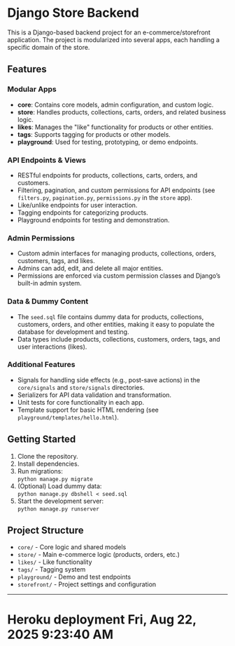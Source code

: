 # Django Store Backend

This is a Django-based backend project for an e-commerce/storefront application. The project is modularized into several apps, each handling a specific domain of the store.

## Features

### Modular Apps

- **core**: Contains core models, admin configuration, and custom logic.
- **store**: Handles products, collections, carts, orders, and related business logic.
- **likes**: Manages the "like" functionality for products or other entities.
- **tags**: Supports tagging for products or other models.
- **playground**: Used for testing, prototyping, or demo endpoints.

### API Endpoints & Views

- RESTful endpoints for products, collections, carts, orders, and customers.
- Filtering, pagination, and custom permissions for API endpoints (see `filters.py`, `pagination.py`, `permissions.py` in the `store` app).
- Like/unlike endpoints for user interaction.
- Tagging endpoints for categorizing products.
- Playground endpoints for testing and demonstration.

### Admin Permissions

- Custom admin interfaces for managing products, collections, orders, customers, tags, and likes.
- Admins can add, edit, and delete all major entities.
- Permissions are enforced via custom permission classes and Django’s built-in admin system.

### Data & Dummy Content

- The `seed.sql` file contains dummy data for products, collections, customers, orders, and other entities, making it easy to populate the database for development and testing.
- Data types include products, collections, customers, orders, tags, and user interactions (likes).

### Additional Features

- Signals for handling side effects (e.g., post-save actions) in the `core/signals` and `store/signals` directories.
- Serializers for API data validation and transformation.
- Unit tests for core functionality in each app.
- Template support for basic HTML rendering (see `playground/templates/hello.html`).

## Getting Started

1. Clone the repository.
2. Install dependencies.
3. Run migrations:  
   `python manage.py migrate`
4. (Optional) Load dummy data:  
   `python manage.py dbshell < seed.sql`
5. Start the development server:  
   `python manage.py runserver`

## Project Structure

- `core/` - Core logic and shared models
- `store/` - Main e-commerce logic (products, orders, etc.)
- `likes/` - Like functionality
- `tags/` - Tagging system
- `playground/` - Demo and test endpoints
- `storefront/` - Project settings and configuration

---
# Heroku deployment Fri, Aug 22, 2025  9:23:40 AM
